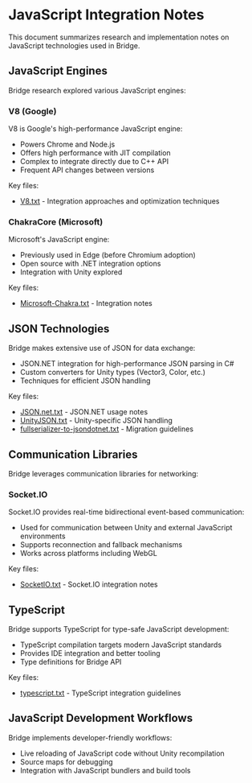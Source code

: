 # JavaScript Integration Notes

This document summarizes research and implementation notes on JavaScript technologies used in Bridge.

## JavaScript Engines

Bridge research explored various JavaScript engines:

### V8 (Google)

V8 is Google's high-performance JavaScript engine:

- Powers Chrome and Node.js
- Offers high performance with JIT compilation
- Complex to integrate directly due to C++ API
- Frequent API changes between versions

Key files:
- [V8.txt](V8.txt) - Integration approaches and optimization techniques

### ChakraCore (Microsoft)

Microsoft's JavaScript engine:

- Previously used in Edge (before Chromium adoption)
- Open source with .NET integration options
- Integration with Unity explored

Key files:
- [Microsoft-Chakra.txt](Microsoft-Chakra.txt) - Integration notes

## JSON Technologies

Bridge makes extensive use of JSON for data exchange:

- JSON.NET integration for high-performance JSON parsing in C#
- Custom converters for Unity types (Vector3, Color, etc.)
- Techniques for efficient JSON handling

Key files:
- [JSON.net.txt](JSON.net.txt) - JSON.NET usage notes
- [UnityJSON.txt](UnityJSON.txt) - Unity-specific JSON handling
- [fullserializer-to-jsondotnet.txt](fullserializer-to-jsondotnet.txt) - Migration guidelines

## Communication Libraries

Bridge leverages communication libraries for networking:

### Socket.IO

Socket.IO provides real-time bidirectional event-based communication:

- Used for communication between Unity and external JavaScript environments
- Supports reconnection and fallback mechanisms
- Works across platforms including WebGL

Key files:
- [SocketIO.txt](SocketIO.txt) - Socket.IO integration notes

## TypeScript

Bridge supports TypeScript for type-safe JavaScript development:

- TypeScript compilation targets modern JavaScript standards
- Provides IDE integration and better tooling
- Type definitions for Bridge API

Key files:
- [typescript.txt](typescript.txt) - TypeScript integration guidelines

## JavaScript Development Workflows

Bridge implements developer-friendly workflows:

- Live reloading of JavaScript code without Unity recompilation
- Source maps for debugging
- Integration with JavaScript bundlers and build tools 